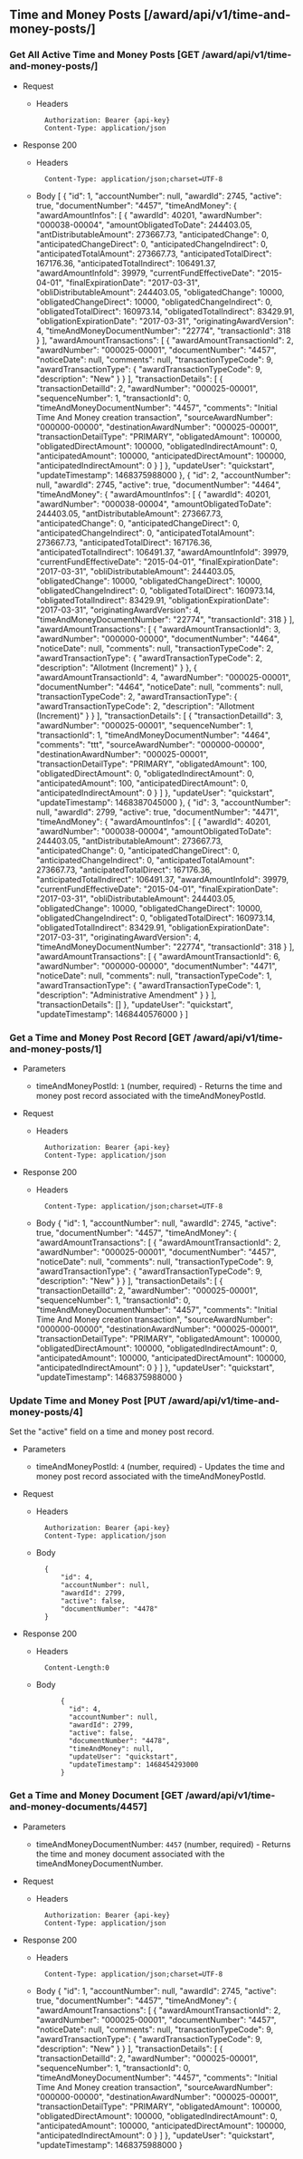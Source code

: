 ## Time and Money Posts [/award/api/v1/time-and-money-posts/]

### Get All Active Time and Money Posts [GET /award/api/v1/time-and-money-posts/]

+ Request

    + Headers

            Authorization: Bearer {api-key}
            Content-Type: application/json

+ Response 200
    + Headers

            Content-Type: application/json;charset=UTF-8

    + Body
          [
            {
              "id": 1,
              "accountNumber": null,
              "awardId": 2745,
              "active": true,
              "documentNumber": "4457",
              "timeAndMoney": {
                  "awardAmountInfos": [
                    {
                      "awardId": 40201,
                      "awardNumber": "000038-00004",
                      "amountObligatedToDate": 244403.05, 
                      "antDistributableAmount": 273667.73, 
                      "anticipatedChange": 0, 
                      "anticipatedChangeDirect": 0, 
                      "anticipatedChangeIndirect": 0, 
                      "anticipatedTotalAmount": 273667.73, 
                      "anticipatedTotalDirect": 167176.36, 
                      "anticipatedTotalIndirect": 106491.37, 
                      "awardAmountInfoId": 39979, 
                      "currentFundEffectiveDate": "2015-04-01", 
                      "finalExpirationDate": "2017-03-31", 
                      "obliDistributableAmount": 244403.05, 
                      "obligatedChange": 10000, 
                      "obligatedChangeDirect": 10000, 
                      "obligatedChangeIndirect": 0, 
                      "obligatedTotalDirect": 160973.14, 
                      "obligatedTotalIndirect": 83429.91, 
                      "obligationExpirationDate": "2017-03-31", 
                      "originatingAwardVersion": 4, 
                      "timeAndMoneyDocumentNumber": "22774", 
                      "transactionId": 318
                    }
                  ], 
                "awardAmountTransactions": [
                  {
                    "awardAmountTransactionId": 2,
                    "awardNumber": "000025-00001",
                    "documentNumber": "4457",
                    "noticeDate": null,
                    "comments": null,
                    "transactionTypeCode": 9,
                    "awardTransactionType": {
                      "awardTransactionTypeCode": 9,
                      "description": "New"
                    }
                  }
                ],
                "transactionDetails": [
                  {
                    "transactionDetailId": 2,
                    "awardNumber": "000025-00001",
                    "sequenceNumber": 1,
                    "transactionId": 0,
                    "timeAndMoneyDocumentNumber": "4457",
                    "comments": "Initial Time And Money creation transaction",
                    "sourceAwardNumber": "000000-00000",
                    "destinationAwardNumber": "000025-00001",
                    "transactionDetailType": "PRIMARY",
                    "obligatedAmount": 100000,
                    "obligatedDirectAmount": 100000,
                    "obligatedIndirectAmount": 0,
                    "anticipatedAmount": 100000,
                    "anticipatedDirectAmount": 100000,
                    "anticipatedIndirectAmount": 0
                  }
                ]
              },
              "updateUser": "quickstart",
              "updateTimestamp": 1468375988000
            },
            {
              "id": 2,
              "accountNumber": null,
              "awardId": 2745,
              "active": true,
              "documentNumber": "4464",
              "timeAndMoney": {
                  "awardAmountInfos": [
                    {
                      "awardId": 40201,
                      "awardNumber": "000038-00004",
                      "amountObligatedToDate": 244403.05, 
                      "antDistributableAmount": 273667.73, 
                      "anticipatedChange": 0, 
                      "anticipatedChangeDirect": 0, 
                      "anticipatedChangeIndirect": 0, 
                      "anticipatedTotalAmount": 273667.73, 
                      "anticipatedTotalDirect": 167176.36, 
                      "anticipatedTotalIndirect": 106491.37, 
                      "awardAmountInfoId": 39979, 
                      "currentFundEffectiveDate": "2015-04-01", 
                      "finalExpirationDate": "2017-03-31", 
                      "obliDistributableAmount": 244403.05, 
                      "obligatedChange": 10000, 
                      "obligatedChangeDirect": 10000, 
                      "obligatedChangeIndirect": 0, 
                      "obligatedTotalDirect": 160973.14, 
                      "obligatedTotalIndirect": 83429.91, 
                      "obligationExpirationDate": "2017-03-31", 
                      "originatingAwardVersion": 4, 
                      "timeAndMoneyDocumentNumber": "22774", 
                      "transactionId": 318
                    }
                  ], 
                "awardAmountTransactions": [
                  {
                    "awardAmountTransactionId": 3,
                    "awardNumber": "000000-00000",
                    "documentNumber": "4464",
                    "noticeDate": null,
                    "comments": null,
                    "transactionTypeCode": 2,
                    "awardTransactionType": {
                      "awardTransactionTypeCode": 2,
                      "description": "Allotment (Increment)"
                    }
                  },
                  {
                    "awardAmountTransactionId": 4,
                    "awardNumber": "000025-00001",
                    "documentNumber": "4464",
                    "noticeDate": null,
                    "comments": null,
                    "transactionTypeCode": 2,
                    "awardTransactionType": {
                      "awardTransactionTypeCode": 2,
                      "description": "Allotment (Increment)"
                    }
                  }
                ],
                "transactionDetails": [
                  {
                    "transactionDetailId": 3,
                    "awardNumber": "000025-00001",
                    "sequenceNumber": 1,
                    "transactionId": 1,
                    "timeAndMoneyDocumentNumber": "4464",
                    "comments": "ttt",
                    "sourceAwardNumber": "000000-00000",
                    "destinationAwardNumber": "000025-00001",
                    "transactionDetailType": "PRIMARY",
                    "obligatedAmount": 100,
                    "obligatedDirectAmount": 0,
                    "obligatedIndirectAmount": 0,
                    "anticipatedAmount": 100,
                    "anticipatedDirectAmount": 0,
                    "anticipatedIndirectAmount": 0
                  }
                ]
              },
              "updateUser": "quickstart",
              "updateTimestamp": 1468387045000
            },
            {
              "id": 3,
              "accountNumber": null,
              "awardId": 2799,
              "active": true,
              "documentNumber": "4471",
              "timeAndMoney": {
                  "awardAmountInfos": [
                    {
                      "awardId": 40201,
                      "awardNumber": "000038-00004",
                      "amountObligatedToDate": 244403.05, 
                      "antDistributableAmount": 273667.73, 
                      "anticipatedChange": 0, 
                      "anticipatedChangeDirect": 0, 
                      "anticipatedChangeIndirect": 0, 
                      "anticipatedTotalAmount": 273667.73, 
                      "anticipatedTotalDirect": 167176.36, 
                      "anticipatedTotalIndirect": 106491.37, 
                      "awardAmountInfoId": 39979, 
                      "currentFundEffectiveDate": "2015-04-01", 
                      "finalExpirationDate": "2017-03-31", 
                      "obliDistributableAmount": 244403.05, 
                      "obligatedChange": 10000, 
                      "obligatedChangeDirect": 10000, 
                      "obligatedChangeIndirect": 0, 
                      "obligatedTotalDirect": 160973.14, 
                      "obligatedTotalIndirect": 83429.91, 
                      "obligationExpirationDate": "2017-03-31", 
                      "originatingAwardVersion": 4, 
                      "timeAndMoneyDocumentNumber": "22774", 
                      "transactionId": 318
                    }
                  ], 
                "awardAmountTransactions": [
                  {
                    "awardAmountTransactionId": 6,
                    "awardNumber": "000000-00000",
                    "documentNumber": "4471",
                    "noticeDate": null,
                    "comments": null,
                    "transactionTypeCode": 1,
                    "awardTransactionType": {
                      "awardTransactionTypeCode": 1,
                      "description": "Administrative Amendment"
                    }
                  }
                ],
                "transactionDetails": []
              },
              "updateUser": "quickstart",
              "updateTimestamp": 1468440576000
            }
          ]

### Get a Time and Money Post Record [GET /award/api/v1/time-and-money-posts/1]

+ Parameters
	+ timeAndMoneyPostId: `1` (number, required) - Returns the time and money post record associated with the timeAndMoneyPostId.

+ Request

    + Headers

            Authorization: Bearer {api-key}
            Content-Type: application/json

+ Response 200
    + Headers

            Content-Type: application/json;charset=UTF-8

    + Body
          {
            "id": 1,
            "accountNumber": null,
            "awardId": 2745,
            "active": true,
            "documentNumber": "4457",
            "timeAndMoney": {
              "awardAmountTransactions": [
                {
                  "awardAmountTransactionId": 2,
                  "awardNumber": "000025-00001",
                  "documentNumber": "4457",
                  "noticeDate": null,
                  "comments": null,
                  "transactionTypeCode": 9,
                  "awardTransactionType": {
                    "awardTransactionTypeCode": 9,
                    "description": "New"
                  }
                }
              ],
              "transactionDetails": [
                {
                  "transactionDetailId": 2,
                  "awardNumber": "000025-00001",
                  "sequenceNumber": 1,
                  "transactionId": 0,
                  "timeAndMoneyDocumentNumber": "4457",
                  "comments": "Initial Time And Money creation transaction",
                  "sourceAwardNumber": "000000-00000",
                  "destinationAwardNumber": "000025-00001",
                  "transactionDetailType": "PRIMARY",
                  "obligatedAmount": 100000,
                  "obligatedDirectAmount": 100000,
                  "obligatedIndirectAmount": 0,
                  "anticipatedAmount": 100000,
                  "anticipatedDirectAmount": 100000,
                  "anticipatedIndirectAmount": 0
                }
              ]
            },
            "updateUser": "quickstart",
            "updateTimestamp": 1468375988000
          }

### Update Time and Money Post [PUT /award/api/v1/time-and-money-posts/4]

Set the "active" field on a time and money post record.

+ Parameters
	+ timeAndMoneyPostId: `4` (number, required) - Updates the time and money post record associated with the timeAndMoneyPostId.

+ Request
    + Headers

            Authorization: Bearer {api-key}
            Content-Type: application/json

    + Body

            {
                "id": 4,
                "accountNumber": null,
                "awardId": 2799,
                "active": false,
                "documentNumber": "4478"
            }

+ Response 200
    + Headers

            Content-Length:0

    + Body

                {
                  "id": 4,
                  "accountNumber": null,
                  "awardId": 2799,
                  "active": false,
                  "documentNumber": "4478",
                  "timeAndMoney": null,
                  "updateUser": "quickstart",
                  "updateTimestamp": 1468454293000
                }


### Get a Time and Money Document [GET /award/api/v1/time-and-money-documents/4457]

+ Parameters
	+ timeAndMoneyDocumentNumber: `4457` (number, required) - Returns the time and money document associated with the timeAndMoneyDocumentNumber.

+ Request

    + Headers

            Authorization: Bearer {api-key}
            Content-Type: application/json

+ Response 200
    + Headers

            Content-Type: application/json;charset=UTF-8

    + Body
          {
            "id": 1,
            "accountNumber": null,
            "awardId": 2745,
            "active": true,
            "documentNumber": "4457",
            "timeAndMoney": {
              "awardAmountTransactions": [
                {
                  "awardAmountTransactionId": 2,
                  "awardNumber": "000025-00001",
                  "documentNumber": "4457",
                  "noticeDate": null,
                  "comments": null,
                  "transactionTypeCode": 9,
                  "awardTransactionType": {
                    "awardTransactionTypeCode": 9,
                    "description": "New"
                  }
                }
              ],
              "transactionDetails": [
                {
                  "transactionDetailId": 2,
                  "awardNumber": "000025-00001",
                  "sequenceNumber": 1,
                  "transactionId": 0,
                  "timeAndMoneyDocumentNumber": "4457",
                  "comments": "Initial Time And Money creation transaction",
                  "sourceAwardNumber": "000000-00000",
                  "destinationAwardNumber": "000025-00001",
                  "transactionDetailType": "PRIMARY",
                  "obligatedAmount": 100000,
                  "obligatedDirectAmount": 100000,
                  "obligatedIndirectAmount": 0,
                  "anticipatedAmount": 100000,
                  "anticipatedDirectAmount": 100000,
                  "anticipatedIndirectAmount": 0
                }
              ]
            },
            "updateUser": "quickstart",
            "updateTimestamp": 1468375988000
          }